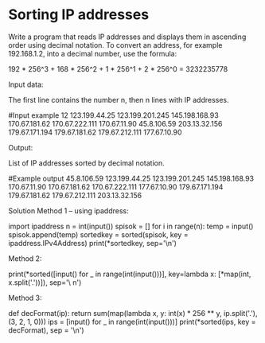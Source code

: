# Sorting IP addresses

Write a program that reads IP addresses and displays them in ascending order using decimal notation. To convert an address, for example 192.168.1.2, into a decimal number, use the formula:

192 * 256^3 + 168 * 256^2 + 1 * 256^1 + 2 * 256^0 = 3232235778

Input data:

The first line contains the number n, then n lines with IP addresses.


#Input example
12
123.199.44.25
123.199.201.245
145.198.168.93
170.67.181.62
170.67.222.111
170.67.11.90
45.8.106.59
203.13.32.156
179.67.171.194
179.67.181.62
179.67.212.111
177.67.10.90


    
Output:

List of IP addresses sorted by decimal notation.

        
#Example output
45.8.106.59
123.199.44.25
123.199.201.245
145.198.168.93
170.67.11.90
170.67.181.62
170.67.222.111
177.67.10.90
179.67.171.194
179.67.181.62
179.67.212.111
203.13.32.156




    
Solution
Method 1 – using ipaddress:

        
import ipaddress
n = int(input())
spisok = []
for i in range(n):
     temp = input()
     spisok.append(temp)
sortedkey = sorted(spisok, key = ipaddress.IPv4Address)
print(*sortedkey, sep='\n')
    

    
Method 2:

        
print(*sorted([input() for _ in range(int(input()))], key=lambda x: [*map(int, x.split('.'))]), sep='\ n')
    

    
Method 3:

        
def decFormat(ip):
     return sum(map(lambda x, y: int(x) * 256 ** y, ip.split('.'), (3, 2, 1, 0)))
ips = [input() for _ in range(int(input()))]
print(*sorted(ips, key = decFormat), sep = '\n')
